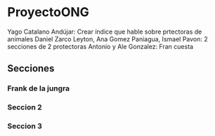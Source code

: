 # ProyectoONG

Yago Catalano Andújar: Crear índice que hable sobre prtectoras de animales
Daniel Zarco Leyton, Ana Gomez Paniagua, Ismael Pavon: 2 secciones de 2 protectoras
Antonio y Ale Gonzalez: Fran cuesta

## Secciones

### Frank de la jungra

### Seccion 2

### Seccion 3
